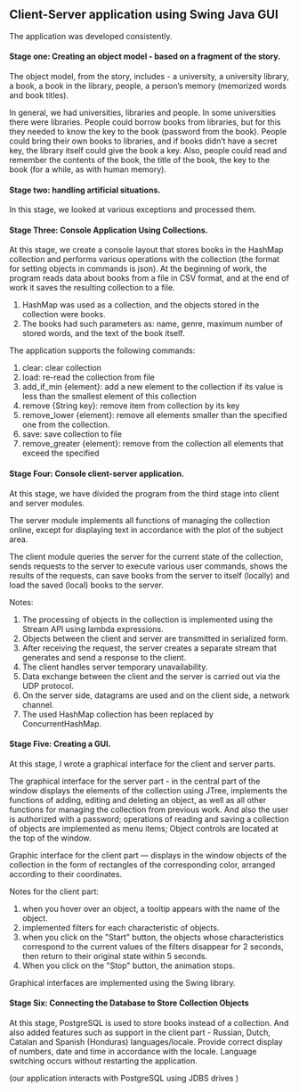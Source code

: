 <h2> Client-Server application using Swing Java GUI </h2>

The application was developed consistently.

<h4> Stage one: Creating an object model - based on a fragment of the story. </h4>

The object model, from the story, includes - a university, a university library, a book, a book in the library, people, a person’s memory (memorized words and book titles).

In general, we had universities, libraries and people. In some universities there were libraries. People could borrow books from libraries, but for this they needed to know the key to the book (password from the book). People could bring their own books to libraries, and if books didn’t have a secret key, the library itself could give the book a key. Also, people could read and remember the contents of the book, the title of the book, the key to the book (for a while, as with human memory).

<h4> Stage two: handling artificial situations. </h4>

In this stage, we looked at various exceptions and processed them.

<h4> Stage Three: Console Application Using Collections. </h4>

At this stage, we create a console layout that stores books in the HashMap collection and performs various operations with the collection (the format for setting objects in commands is json). At the beginning of work, the program reads data about books from a file in CSV format, and at the end of work it saves the resulting collection to a file.

1) HashMap was used as a collection, and the objects stored in the collection were books.
2) The books had such parameters as: name, genre, maximum number of stored words, and the text of the book itself.

The application supports the following commands:

  1) clear: clear collection
  2) load: re-read the collection from file
  3) add_if_min {element}: add a new element to the collection if its value is less than the smallest element of this collection
  4) remove {String key}: remove item from collection by its key
  5) remove_lower {element}: remove all elements smaller than the specified one from the collection.
  6) save: save collection to file
  7) remove_greater {element}: remove from the collection all elements that exceed the specified
  
  <h4> Stage Four: Console client-server application. </h4>
  
  At this stage, we have divided the program from the third stage into client and server modules.
  
  The server module implements all functions of managing the collection online, except for displaying text in accordance with the plot of the subject area.
  
  The client module queries the server for the current state of the collection, sends requests to the server to execute various user commands, shows the results of the requests, can save books from the server to itself (locally) and load the saved (local) books to the server.
  
  Notes:

   1) The processing of objects in the collection is implemented using the Stream API using lambda expressions.
   2) Objects between the client and server are transmitted in serialized form.
   3) After receiving the request, the server creates a separate stream that generates and send a response to the client.
   4) The client handles server temporary unavailability.
   5) Data exchange between the client and the server is carried out via the UDP protocol.
   6) On the server side, datagrams are used and on the client side, a network channel.
   7) The used HashMap collection has been replaced by ConcurrentHashMap.

<h4> Stage Five: Creating a GUI. </h4>

At this stage, I wrote a graphical interface for the client and server parts.

The graphical interface for the server part - in the central part of the window displays the elements of the collection using JTree, implements the functions of adding, editing and deleting an object, as well as all other functions for managing the collection from previous work. And also the user is authorized with a password; operations of reading and saving a collection of objects are implemented as menu items; Object controls are located at the top of the window.

Graphic interface for the client part — displays in the window objects of the collection in the form of rectangles of the corresponding color, arranged according to their coordinates.

Notes for the client part:

   1) when you hover over an object, a tooltip appears with the name of the object.
   2) implemented filters for each characteristic of objects.
   3) when you click on the "Start" button, the objects whose characteristics correspond to the current values ​​of the filters disappear for 2 seconds, then return to their original state within 5 seconds.
   4) When you click on the "Stop" button, the animation stops.

Graphical interfaces are implemented using the Swing library.

<h4> Stage Six: Connecting the Database to Store Collection Objects </h4>

At this stage, PostgreSQL is used to store books instead of a collection. And also added features such as support in the client part - Russian, Dutch, Catalan and Spanish (Honduras) languages/locale. Provide correct display of numbers, date and time in accordance with the locale. Language switching occurs without restarting the application.

(our application interacts with PostgreSQL using JDBS drives )



